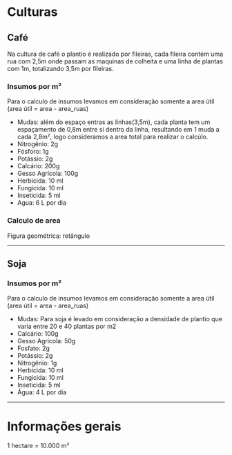 # Culturas

## Café
Na cultura de café o plantio é realizado por fileiras, cada fileira contém uma rua com 2,5m onde passam as maquinas de colheita e uma linha de plantas com 1m, totalizando 3,5m por fileiras. 


### Insumos por m²
Para o calculo de insumos levamos em consideração somente a area útil (area útil = area - area_ruas)

- Mudas: além do espaço entras as linhas(3,5m), cada planta tem um espaçamento de 0,8m entre si dentro da linha, resultando em 1 muda a cada 2,8m², logo consideramos a area total para realizar o calcúlo.
- Nitrogênio: 2g
- Fósforo: 1g
- Potássio: 2g
- Calcário: 200g
- Gesso Agrícola: 100g
- Herbicida: 10 ml
- Fungicida: 10 ml
- Inseticida: 5 ml
- Agua: 6 L por dia

### Calculo de area
Figura geométrica: retângulo

---
## Soja 

### Insumos por m²
Para o calculo de insumos levamos em consideração somente a area útil (area útil = area - area_ruas)

- Mudas: Para soja é levado em consideração a densidade de plantio que varia entre 20 e 40 plantas por m2
- Calcário: 100g
- Gesso Agrícola: 50g
- Fosfato: 2g
- Potássio: 2g
- Nitrogênio: 1g
- Herbicida: 10 ml
- Fungicida: 10 ml
- Inseticida: 5 ml
- Água: 4 L por dia

---
# Informações gerais
1 hectare =  10.000 m²

